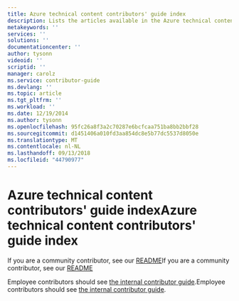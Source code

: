 ```yaml
---
title: Azure technical content contributors' guide index
description: Lists the articles available in the Azure technical content contributors' guide for azure.microsoft.com.
metakeywords: ''
services: ''
solutions: ''
documentationcenter: ''
author: tysonn
videoid: ''
scriptid: ''
manager: carolz
ms.service: contributor-guide
ms.devlang: ''
ms.topic: article
ms.tgt_pltfrm: ''
ms.workload: ''
ms.date: 12/19/2014
ms.author: tysonn
ms.openlocfilehash: 95fc26a8f3a2c70287e6bcfcaa751ba8bb2bbf28
ms.sourcegitcommit: d1451406a010fd3aa854dc8e5b77dc5537d8050e
ms.translationtype: MT
ms.contentlocale: nl-NL
ms.lasthandoff: 09/13/2018
ms.locfileid: "44790977"
---
```

# <a name="azure-technical-content-contributors-guide-index"></a><span data-ttu-id="f71bd-103">Azure technical content contributors' guide index</span><span class="sxs-lookup"><span data-stu-id="f71bd-103">Azure technical content contributors' guide index</span></span>

<span data-ttu-id="f71bd-104">If you are a community contributor, see our [README](../README.md)</span><span class="sxs-lookup"><span data-stu-id="f71bd-104">If you are a community contributor, see our [README](../README.md)</span></span>

<span data-ttu-id="f71bd-105">Employee contributors should see [the internal contributor guide](https://review.docs.microsoft.com/help/contribute/?branch=master).</span><span class="sxs-lookup"><span data-stu-id="f71bd-105">Employee contributors should see [the internal contributor guide](https://review.docs.microsoft.com/help/contribute/?branch=master).</span></span>

